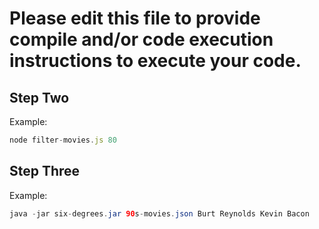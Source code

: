 # Please edit this file to provide compile and/or code execution instructions to execute your code.

## Step Two
Example:
```javascript
node filter-movies.js 80
```

## Step Three
Example:
```java
java -jar six-degrees.jar 90s-movies.json Burt Reynolds Kevin Bacon
```